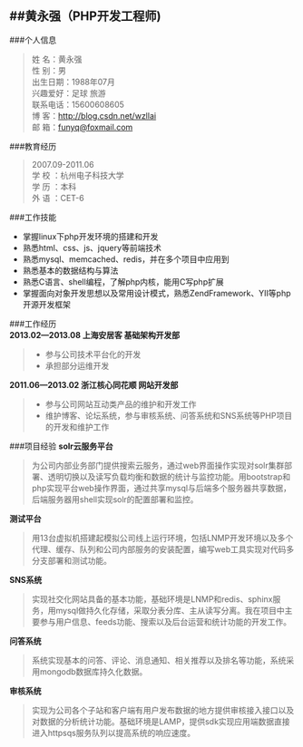 ##黄永强（PHP开发工程师)
-----------------
###个人信息
>姓    名：黄永强  	
>性    别：男                     
>出生日期：1988年07月  
>兴趣爱好：足球 旅游  	                  	
>联系电话：15600608605  
>博    客：http://blog.csdn.net/wzllai  
>邮    箱：funyq@foxmail.com   

###教育经历
>2007.09-2011.06     
>学	校	：杭州电子科技大学  	
>学	历	：本科  
>外	语	：CET-6   

###工作技能
* 掌握linux下php开发环境的搭建和开发  
* 熟悉html、css、js、jquery等前端技术  
* 熟悉mysql、memcached、redis，并在多个项目中应用到  
* 熟悉基本的数据结构与算法  
* 熟悉C语言、shell编程，了解php内核，能用C写php扩展  
* 掌握面向对象开发思想以及常用设计模式，熟悉ZendFramework、YII等php开源开发框架  

###工作经历  
**2013.02—2013.08  上海安居客  基础架构开发部**
>* 参与公司技术平台化的开发  
>* 承担部分运维开发  

**2011.06—2013.02 浙江核心同花顺  网站开发部**
>* 参与公司网站互动类产品的维护和开发工作
>* 维护博客、论坛系统，参与审核系统、问答系统和SNS系统等PHP项目的开发和维护工作

###项目经验
**solr云服务平台**  
>为公司内部业务部门提供搜索云服务，通过web界面操作实现对solr集群部署、透明切换以及读写负载均衡和数据的统计与监控功能。用bootstrap和php实现平台web操作界面，通过共享mysql与后端多个服务器共享数据，后端服务器用shell实现solr的配置部署和监控。  

**测试平台**  
>用13台虚拟机搭建起模拟公司线上运行环境，包括LNMP开发环境以及多个代理、缓存、队列和公司内部服务的安装配置，编写web工具实现对代码多分支部署和测试功能。  

**SNS系统**
>实现社交化网站具备的基本功能，基础环境是LNMP和redis、sphinx服务，用mysql做持久化存储，采取分表分库、主从读写分离。我在项目中主要参与用户信息、feeds功能、搜索以及后台运营和统计功能的开发工作。  

**问答系统**
>系统实现基本的问答、评论、消息通知、相关推荐以及排名等功能，系统采用mongodb数据库持久化数据。  

**审核系统**
>实现为公司各个子站和客户端有用户发布数据的地方提供审核接入接口以及对数据的分析统计功能。基础环境是LAMP，提供sdk实现应用端数据直接进入httpsqs服务队列以提高系统的响应速度。
